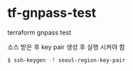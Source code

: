# tf-gnpass-test

terraform gnpass test

소스 받은 후 key pair 생성 후 실행 시켜야 함

```bash
$ ssh-keygen -f seoul-region-key-pair

```
